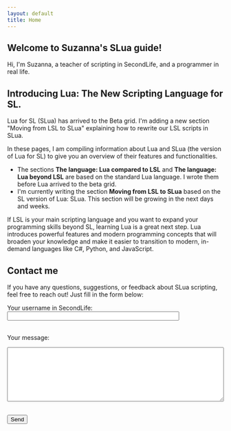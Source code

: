 ```yaml
---
layout: default
title: Home
---
```

## Welcome to Suzanna's SLua guide!

Hi, I'm Suzanna, a teacher of scripting in SecondLife, and a programmer in real life.

## Introducing Lua: The New Scripting Language for SL.

Lua for SL (SLua) has arrived to the Beta grid. I'm adding a new section "Moving from LSL to SLua" explaining how to rewrite our LSL scripts in SLua.

In these pages, I am compiling information about Lua and SLua (the version of Lua for SL) to give you an overview of their features and functionalities.
* The sections **The language: Lua compared to LSL** and **The language: Lua beyond LSL** are based on the standard Lua language. I wrote them before Lua arrived to the beta grid.
* I'm currently writing the section **Moving from LSL to SLua** based on the SL version of Lua: SLua. This section will be growing in the next days and weeks.

If LSL is your main scripting language and you want to expand your programming skills beyond SL, learning Lua is a great next step. Lua introduces powerful features and modern programming concepts that will broaden your knowledge and make it easier to transition to modern, in-demand languages like C#, Python, and JavaScript.

## Contact me

If you have any questions, suggestions, or feedback about SLua scripting, feel free to reach out! Just fill in the form below:

<form id="contact-form">
  <label for="username">Your username in SecondLife:</label><br />
  <input type="text" id="username" name="username" required style="width: 100%; max-width: 400px;" /><br /><br />

  <label for="message">Your message:</label><br />
  <textarea id="message" name="message" rows="8" required style="width: 100%; max-width: 800px;"></textarea><br /><br />

  <button type="submit" class="button">Send</button>
</form>

<div id="response" style="margin-top: 1em;"></div>

<script>
document.getElementById('contact-form').addEventListener('submit', function(e) {
  e.preventDefault();

  const url = 'https://script.google.com/macros/s/AKfycbzQ_rwXsMwF6LpVOWtclK0Mk8avcuyuCFffUtYc44x_F2EzYwUHuS9gfQq4XMumHVJ3/exec';

  const formData = new URLSearchParams();
  formData.append('Action', 'send mail');
  formData.append('Subject', 'SLua webpage: ' + document.getElementById('username').value.trim());
  formData.append('Html', document.getElementById('message').value.trim());
  formData.append('Body', document.getElementById('message').value.trim());

  fetch(url, {
    method: 'POST',
    headers: {
      'Content-Type': 'application/x-www-form-urlencoded'
    },
    body: formData.toString()
  })
  .then(() => {
    document.getElementById('response').innerText = 'Thank you! Your message has been sent.';
    document.getElementById('contact-form').reset();
  })
  .catch(() => {
    document.getElementById('response').innerText = 'Oops! Something went wrong. Please try again later.';
  });
});
</script>
